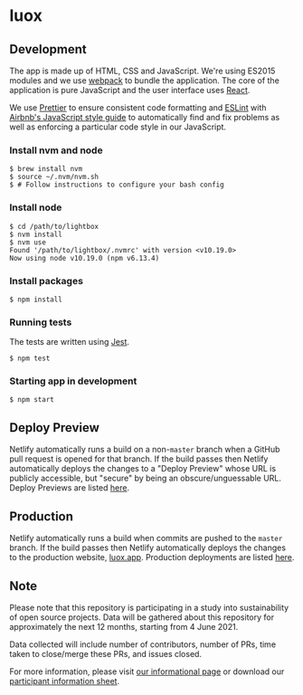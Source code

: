# luox

## Development

The app is made up of HTML, CSS and JavaScript. We're using ES2015 modules and we use [webpack](https://webpack.js.org) to bundle the application. The core of the application is pure JavaScript and the user interface uses [React](https://reactjs.org).

We use [Prettier](https://prettier.io) to ensure consistent code formatting and [ESLint](https://eslint.org) with [Airbnb's JavaScript style guide](https://github.com/airbnb/javascript) to automatically find and fix problems as well as enforcing a particular code style in our JavaScript.

### Install nvm and node

```
$ brew install nvm
$ source ~/.nvm/nvm.sh
$ # Follow instructions to configure your bash config
```

### Install node

```
$ cd /path/to/lightbox
$ nvm install
$ nvm use
Found '/path/to/lightbox/.nvmrc' with version <v10.19.0>
Now using node v10.19.0 (npm v6.13.4)
```

### Install packages

```
$ npm install
```

### Running tests

The tests are written using [Jest](https://jestjs.io).

```
$ npm test
```

### Starting app in development

```
$ npm start
```

## Deploy Preview

Netlify automatically runs a build on a non-`master` branch when a GitHub pull request is opened for that branch. If the build passes then Netlify automatically deploys the changes to a "Deploy Preview" whose URL is publicly accessible, but "secure" by being an obscure/unguessable URL. Deploy Previews are listed [here](https://app.netlify.com/sites/luox/deploys?filter=deploy+previews).

## Production

Netlify automatically runs a build when commits are pushed to the `master` branch. If the build passes then Netlify automatically deploys the changes to the production website, [luox.app](https://luox.app/). Production deployments are listed [here](https://app.netlify.com/sites/luox/deploys?filter=master).

## Note

Please note that this repository is participating in a study into sustainability of open source projects. Data will be gathered about this repository for approximately the next 12 months, starting from 4 June 2021.

Data collected will include number of contributors, number of PRs, time taken to close/merge these PRs, and issues closed.

For more information, please visit [our informational page](https://sustainable-open-science-and-software.github.io/) or download our [participant information sheet](https://sustainable-open-science-and-software.github.io/assets/PIS_sustainable_software.pdf).
